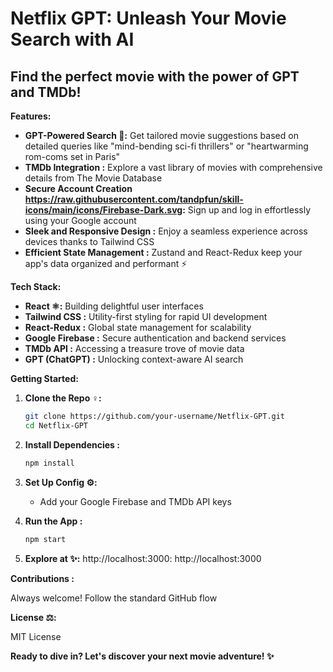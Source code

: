 # Netflix GPT: Unleash Your Movie Search with AI

## Find the perfect movie with the power of GPT and TMDb!

**Features:**

- **GPT-Powered Search 🔎:** Get tailored movie suggestions based on detailed queries like "mind-bending sci-fi thrillers" or "heartwarming rom-coms set in Paris"
- **TMDb Integration :** Explore a vast library of movies with comprehensive details from The Movie Database
- **Secure Account Creation https://raw.githubusercontent.com/tandpfun/skill-icons/main/icons/Firebase-Dark.svg:** Sign up and log in effortlessly using your Google account
- **Sleek and Responsive Design :** Enjoy a seamless experience across devices thanks to Tailwind CSS
- **Efficient State Management :** Zustand and React-Redux keep your app's data organized and performant ⚡

**Tech Stack:**

- **React ⚛️:** Building delightful user interfaces
- **Tailwind CSS :** Utility-first styling for rapid UI development
- **React-Redux :** Global state management for scalability
- **Google Firebase :** Secure authentication and backend services
- **TMDb API ️:** Accessing a treasure trove of movie data
- **GPT (ChatGPT) :** Unlocking context-aware AI search

**Getting Started:**

1. **Clone the Repo ‍♀️:**

   ```bash
   git clone https://github.com/your-username/Netflix-GPT.git
   cd Netflix-GPT
   ```

2. **Install Dependencies :**

   ```bash
   npm install
   ```

3. **Set Up Config ⚙️:**

   - Add your Google Firebase and TMDb API keys

4. **Run the App :**

   ```bash
   npm start
   ```

5. **Explore at ✨:** http://localhost:3000: http://localhost:3000

**Contributions :**

Always welcome! Follow the standard GitHub flow

**License ⚖️:**

MIT License

**Ready to dive in? Let's discover your next movie adventure! ✨**
